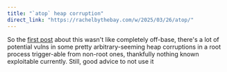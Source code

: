 ```yaml
---
title: "`atop` heap corruption"
direct_link: "https://rachelbythebay.com/w/2025/03/26/atop/"
---
```


So the [first post](https://rachelbythebay.com/w/2025/03/25/atop/) about this wasn't like completely off-base, there's a lot of potential vulns in some pretty arbitrary-seeming heap corruptions in a root process trigger-able from non-root ones, thankfully nothing known exploitable currently. Still, good advice to not use it